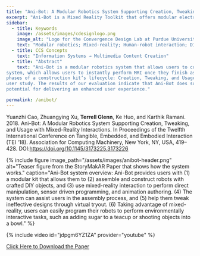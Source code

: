 ```yaml
---
title: "Ani-Bot: A Modular Robotics System Supporting Creation, Tweaking, and Usage with Mixed-Reality Interactions"
excerpt: "Ani-Bot is a Mixed Reality Toolkit that offers modular electronics that can be assembled via magnetic connections on the top and bottom of each module. A Microsoft Hololens is used to superimpose AR holograms on top of the modules and control the modules via hand gestures."
sidebar:
  - title: Keywords
    image: /assets/images/cdesignlogo.png
    image_alt: "Logo for the Convergence Design Lab at Purdue University"
    text: "Modular robotics; Mixed-reality; Human-robot interaction; DIY Robotics; User interface"
  - title: CCS Concepts
    text: "Information Systems → Multimedia Content Creation"
  - title: "Abstract"
    text: "Ani-Bot is a modular robotics system that allows users to control their DIY robots using Mixed-Reality Interaction (MRI). This system takes advantage of MRI to enable users to visually program the robot through the augmented view of a Head-Mounted Display (HMD). In this paper, we first explain the design of the Mixed-Reality (MR) ready modular robotics
system, which allows users to instantly perform MRI once they finish assembling the robot. Then, we elaborate the augmentations provided by the MR system in the three primary
phases of a construction kit’s lifecycle: Creation, Tweaking, and Usage. Finally, we demonstrate Ani-Bot with four application examples and evaluate the system with a two-session
user study. The results of our evaluation indicate that Ani-Bot does successfully embed MRI into the lifecycle (Creation, Tweaking, Usage) of DIY robotics and that it does show strong
potential for delivering an enhanced user experience."

permalink: /anibot/
---
```

Yuanzhi Cao, Zhuangying Xu, **Terrell Glenn**, Ke Huo, and Karthik Ramani. 2018. Ani-Bot: A Modular Robotics System Supporting Creation, Tweaking, and Usage with Mixed-Reality Interactions. In Proceedings of the Twelfth International Conference on Tangible, Embedded, and Embodied Interaction (TEI '18). Association for Computing Machinery, New York, NY, USA, 419–428. DOI:https://doi.org/10.1145/3173225.3173226

{% include figure image_path="/assets/images/anibot-header.png" alt="Teaser figure from the StoryMakAR Paper that shows how the system works." caption="Ani-Bot system overview: Ani-Bot provides users with (1) a modular kit that allows them to (2) assemble and construct robots with crafted DIY objects, and (3) use mixed-reality interaction to perform direct manipulation, sensor driven programming, and animation authoring. (4) The system can assist users in the assembly process, and (5) help them tweak ineffective designs through virtual tryout. (6) Taking advantage of mixed-reality, users can easily program their robots to perform environmentally interactive tasks, such as adding sugar to a teacup or shooting objects into a bowl." %}

{% include video id="jdpgm6YZ1ZA" provider="youtube" %}

<a href="/assets/anibot-full.pdf" class="btn btn--primary">Click Here to Download the Paper</a>